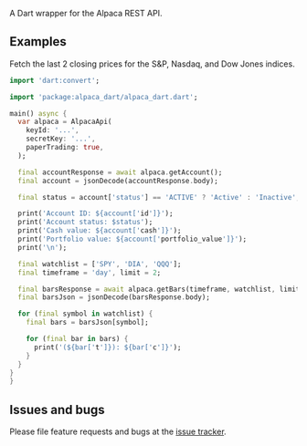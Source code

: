 A Dart wrapper for the Alpaca REST API.

## Examples

Fetch the last 2 closing prices for the S&P, Nasdaq, and Dow Jones indices.
```dart
import 'dart:convert';

import 'package:alpaca_dart/alpaca_dart.dart';

main() async {
  var alpaca = AlpacaApi(
    keyId: '...',
    secretKey: '...',
    paperTrading: true,
  );

  final accountResponse = await alpaca.getAccount();
  final account = jsonDecode(accountResponse.body);

  final status = account['status'] == 'ACTIVE' ? 'Active' : 'Inactive';

  print('Account ID: ${account['id']}');
  print('Account status: $status');
  print('Cash value: ${account['cash']}');
  print('Portfolio value: ${account['portfolio_value']}');
  print('\n');

  final watchlist = ['SPY', 'DIA', 'QQQ'];
  final timeframe = 'day', limit = 2;

  final barsResponse = await alpaca.getBars(timeframe, watchlist, limit: limit);
  final barsJson = jsonDecode(barsResponse.body);

  for (final symbol in watchlist) {
    final bars = barsJson[symbol];

    for (final bar in bars) {
      print('(${bar['t']}): ${bar['c']}');
    }
  }
}
}
```

## Issues and bugs

Please file feature requests and bugs at the [issue tracker][tracker].

[tracker]: http://github.com/mtcliatt/alpaca-dart/issues
